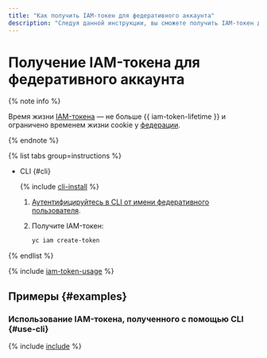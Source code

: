```yaml
---
title: "Как получить IAM-токен для федеративного аккаунта"
description: "Следуя данной инструкции, вы сможете получить IAM-токен для федеративного аккаунта."
---
```


# Получение IAM-токена для федеративного аккаунта

{% note info %}

Время жизни [IAM-токена](../../../iam/concepts/authorization/iam-token.md) — не больше {{ iam-token-lifetime }} и ограничено временем жизни cookie у [федерации](../../../organization/concepts/add-federation.md).

{% endnote %}

{% list tabs group=instructions %}

- CLI {#cli}

  {% include [cli-install](../../../_includes/cli-install.md) %}

  1. [Аутентифицируйтесь в CLI от имени федеративного пользователя](../../../cli/operations/authentication/federated-user.md).

  1. Получите IAM-токен:

      ```bash
      yc iam create-token
      ```

{% endlist %}

{% include [iam-token-usage](../../../_includes/iam-token-usage.md) %}

## Примеры {#examples}

### Использование IAM-токена, полученного с помощью CLI {#use-cli}

{% include [include](../../../_includes/iam/iam-token-usage-examples.md) %}